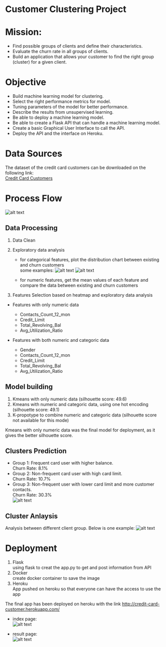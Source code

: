# Customer Clustering Project 

# Mission:
* Find possible groups of clients and define their characteristics. 
* Evaluate the churn rate in all groups of clients.
* Build an application that allows your customer to find the right group (cluster) for a given client.

# Objective
* Build machine learning model for clustering.
* Select the right performance metrics for model.
* Tuning parameters of the model for better performance.
* Describe the results from unsupervised learning.
* Be able to deploy a machine learning model.
* Be able to create a Flask API that can handle a machine learning model.
* Create a basic Graphical User Interface to call the API.
* Deploy the API and the interface on Heroku.

# Data Sources
The dataset of the credit card customers can be downloaded on the following link:\
[Credit Card Customers](https://www.kaggle.com/datasets/sakshigoyal7/credit-card-customers)

# Process Flow
![alt text](https://github.com/yhwang0123/customer_clustering/blob/main/assets/work%20flow.png)

## Data Processing
1. Data Clean
2. Exploratory data analysis
   * for categorical features, plot the distribution chart between existing and churn customers\
   some examples:
   ![alt text](https://github.com/yhwang0123/customer_clustering/blob/main/assets/gender_distribution.png)
   ![alt text](https://github.com/yhwang0123/customer_clustering/blob/main/assets/income_distribution.png)

   * for numeric features, get the mean values of each feature and compare the data between existing and churn customers

3. Features Selection based on heatmap and exploratory data analysis
* Features with only numeric data
  - Contacts_Count_12_mon
  - Credit_Limit
  - Total_Revolving_Bal
  - Avg_Utilization_Ratio

* Features with both numeric and categoric data
  - Gender
  - Contacts_Count_12_mon
  - Credit_Limit
  - Total_Revolving_Bal
  - Avg_Utilization_Ratio

## Model building

1. Kmeans with only numeric data  (silhouette score: 49.6)
2. Kmeans with numeric and categoric data, using one hot encoding (silhouette score: 49.1)
3. K-propotype to combine numeric and categoric data (silhouette score not available for this mode)

Kmeans with only numeric data was the final model for deployment, as it gives the better silhouette score.

## Clusters Prediction

* Group 1: Frequent card user with higher balance.\
Churn Rate: 8.1%
* Group 2: Non-frequent card user with high card limit.\
Churn Rate: 10.7%
* Group 3: Non-frequent user with lower card limit and more customer contacts.\
Churn Rate: 30.3% \
![alt text](https://github.com/yhwang0123/customer_clustering/blob/main/assets/Churn%20Rate%20in%20client%20group.png)

## Cluster Anlaysis
Analysis between different client group.
Below is one example:
![alt text](https://github.com/yhwang0123/customer_clustering/blob/main/static/cluster_image/group1.png)

# Deployment
1. Flask \
using flask to creat the app.py to get and post information from API
2. Docker \
create docker container to save the image
3. Heroku \
App pushed on heroku so that everyone can have the access to use the app

The final app has been deployed on heroku with the link http://credit-card-customer.herokuapp.com/

* index page:\
![alt text](https://github.com/yhwang0123/customer_clustering/blob/main/assets/App%20Outline.png)

* result page:\
![alt text](https://github.com/yhwang0123/customer_clustering/blob/main/assets/result.png)
